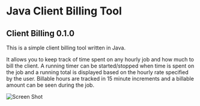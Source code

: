 # Java Client Billing Tool 

## Client Billing 0.1.0 

This is a simple client billing tool written in Java.

It allows you to keep track of time spent on any hourly job and how much to
bill the client. A running timer can be started/stopped when time is spent on
the job and a running total is displayed based on the hourly rate specified by
the user. Billable hours are tracked in 15 minute increments and a billable
amount can be seen during the job.

![Screen Shot](https://sheriframadan.com/javaClientBilling/screenShot.png)
